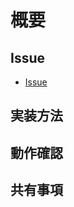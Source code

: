 # 概要

<!--
Pull Request の概要を簡潔に記載してください
e.g.) 〇〇の機能を実装しました
-->

## Issue

* [Issue]()

<!--
ISSUE のURLあるいはタスクのURLがあれば付与してください
-->

## 実装方法

<!--
実装方法が記載できる場合は記載してください
1. 〇〇の画面を実装
2. △△の機能を実装
-->

## 動作確認

<!--
動作の確認ができる内容を記載してください
多くは実装の際に確認を行った内容で充足します
1. 〇〇の画面へ遷移
2. ××項目に表示されているボタンを押下
3. △△のモーダルが表示されていることを確認する
 -->

 ## 共有事項

 <!--
 共有事項を記載してください
 e.g.）PRの内容が肥大化してしまうので□□の機能は別PRで実装します
 -->